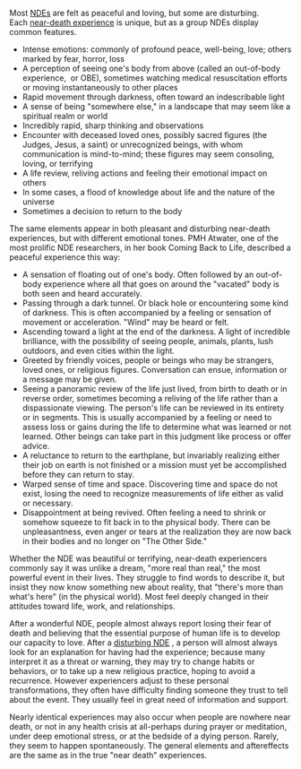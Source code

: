 
Most [NDEs](https://www.iands.org/ndes/about-ndes/key-nde-facts21.html) are felt as peaceful and loving, but some are disturbing. Each [near-death experience](https://www.iands.org/ndes/about-ndes.html) is unique, but as a group NDEs display common features.

- Intense emotions: commonly of profound peace, well-being, love; others marked by fear, horror, loss
- A perception of seeing one's body from above (called an out-of-body experience,  or OBE), sometimes watching medical resuscitation efforts or moving instantaneously to other places
- Rapid movement through darkness, often toward an indescribable light
- A sense of being "somewhere else," in a landscape that may seem like a spiritual realm or world
- Incredibly rapid, sharp thinking and observations
- Encounter with deceased loved ones, possibly sacred figures (the Judges, Jesus, a saint) or unrecognized beings, with whom communication is mind-to-mind; these figures may seem consoling, loving, or terrifying
- A life review, reliving actions and feeling their emotional impact on others
- In some cases, a flood of knowledge about life and the nature of the universe
- Sometimes a decision to return to the body

The same elements appear in both pleasant and disturbing near-death experiences, but with different emotional tones. PMH Atwater, one of the most prolific NDE researchers, in her book Coming Back to Life, described a peaceful experience this way:

- A sensation of floating out of one's body. Often followed by an out-of-body experience where all that goes on around the "vacated" body is both seen and heard accurately.
- Passing through a dark tunnel. Or black hole or encountering some kind of darkness. This is often accompanied by a feeling or sensation of movement or acceleration. "Wind" may be heard or felt.
- Ascending toward a light at the end of the darkness. A light of incredible brilliance, with the possibility of seeing people, animals, plants, lush outdoors, and even cities within the light.
- Greeted by friendly voices, people or beings who may be strangers, loved ones, or religious figures. Conversation can ensue, information or a message may be given.
- Seeing a panoramic review of the life just lived, from birth to death or in reverse order, sometimes becoming a reliving of the life rather than a dispassionate viewing. The person's life can be reviewed in its entirety or in segments. This is usually accompanied by a feeling or need to assess loss or gains during the life to determine what was learned or not learned. Other beings can take part in this judgment like process or offer advice.
- A reluctance to return to the earthplane, but invariably realizing either their job on earth is not finished or a mission must yet be accomplished before they can return to stay.
- Warped sense of time and space. Discovering time and space do not exist, losing the need to recognize measurements of life either as valid or necessary.
- Disappointment at being revived. Often feeling a need to shrink or somehow squeeze to fit back in to the physical body. There can be unpleasantness, even anger or tears at the realization they are now back in their bodies and no longer on "The Other Side."

Whether the NDE was beautiful or terrifying, near-death experiencers commonly say it was unlike a dream, "more real than real," the most powerful event in their lives. They struggle to find words to describe it, but insist they now know something new about reality, that "there's more than what's here" (in the physical world). Most feel deeply changed in their attitudes toward life, work, and relationships.

After a wonderful NDE, people almost always report losing their fear of death and believing that the essential purpose of human life is to develop our capacity to love. After a [disturbing NDE](https://www.iands.org/ndes/about-ndes/distressing-ndes.html) , a person will almost always look for an explanation for having had the experience; because many interpret it as a threat or warning, they may try to change habits or behaviors, or to take up a new religious practice, hoping to avoid a recurrence. However experiencers adjust to these personal transformations, they often have difficulty finding someone they trust to tell about the event. They usually feel in great need of information and support.

Nearly identical experiences may also occur when people are nowhere near death, or not in any health crisis at all-perhaps during prayer or meditation, under deep emotional stress, or at the bedside of a dying person. Rarely, they seem to happen spontaneously. The general elements and aftereffects are the same as in the true "near death" experiences.

